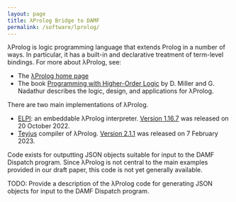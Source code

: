 ```yaml
---
layout: page
title: λProlog Bridge to DAMF
permalink: /software/lprolog/
---
```


&lambda;Prolog is logic programming language that extends Prolog in a number of ways. In particular, it has a built-in and declarative treatment of term-level bindings.  For more about &lambda;Prolog, see:

 - The [&lambda;Prolog home page](https://www.lix.polytechnique.fr/~dale/lProlog/)
 - The book [Programming with Higher-Order Logic](https://sites.google.com/site/proghol/) by D. Miller and G. Nadathur describes the logic, design, and applications for &lambda;Prolog.

There are two main implementations of &lambda;Prolog.

 - [ELPI](https://github.com/LPCIC/elpi/): an embeddable λProlog interpreter. [Version 1.16.7](https://github.com/LPCIC/elpi/) was released on 20 October 2022.
 - [Teyjus](https://github.com/teyjus/teyjus) compiler of λProlog. [Version 2.1.1](https://github.com/teyjus/teyjus/releases) was released on 7 February 2023.


Code exists for outputting JSON objects suitable for input to the DAMF Dispatch program.  Since &lambda;Prolog is not central to the main examples provided in our draft paper, this code is not yet generally available.

TODO: Provide a description of the &lambda;Prolog code for generating JSON objects for input to the DAMF Dispatch program.

